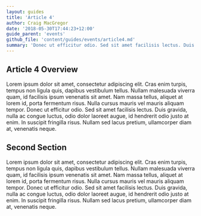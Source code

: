 ```yaml
---
layout: guides
title: 'Article 4'
author: Craig MacGregor
date: '2018-05-30T17:44:23+12:00'
guide_parent: 'events'
github_file: 'content/guides/events/article4.md'
summary: 'Donec ut efficitur odio. Sed sit amet facilisis lectus. Duis gravida, nulla ac congue luctus, odio dolor laoreet augue, id hendrerit odio justo at enim.'
---
```


## Article 4 Overview

Lorem ipsum dolor sit amet, consectetur adipiscing elit. Cras enim turpis, tempus non ligula quis, dapibus vestibulum tellus. Nullam malesuada viverra quam, id facilisis ipsum venenatis sit amet. Nam massa tellus, aliquet at lorem id, porta fermentum risus. Nulla cursus mauris vel mauris aliquam tempor. Donec ut efficitur odio. Sed sit amet facilisis lectus. Duis gravida, nulla ac congue luctus, odio dolor laoreet augue, id hendrerit odio justo at enim. In suscipit fringilla risus. Nullam sed lacus pretium, ullamcorper diam at, venenatis neque.

## Second Section

Lorem ipsum dolor sit amet, consectetur adipiscing elit. Cras enim turpis, tempus non ligula quis, dapibus vestibulum tellus. Nullam malesuada viverra quam, id facilisis ipsum venenatis sit amet. Nam massa tellus, aliquet at lorem id, porta fermentum risus. Nulla cursus mauris vel mauris aliquam tempor. Donec ut efficitur odio. Sed sit amet facilisis lectus. Duis gravida, nulla ac congue luctus, odio dolor laoreet augue, id hendrerit odio justo at enim. In suscipit fringilla risus. Nullam sed lacus pretium, ullamcorper diam at, venenatis neque.

